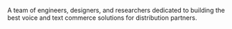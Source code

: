 A team of engineers, designers, and researchers dedicated to building the best voice and text commerce solutions for distribution partners.